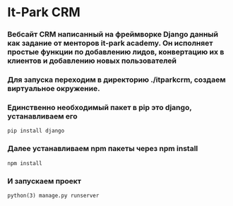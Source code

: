 # It-Park CRM

### Вебсайт CRM написанный на фреймворке Django данный как задание от менторов it-park academy. Он исполняет простые функции по добавлению лидов, конвертацию их в клиентов и добавлению новых пользователей

### Для запуска переходим в директорию ./itparkcrm, создаем виртуальное окружение.

### Единственно необходимый пакет в pip это django, устанавливаем его

```pip install django```

### Далее устанавливаем npm пакеты через npm install

```npm install```

### И запускаем проект 

```python(3) manage.py runserver```




